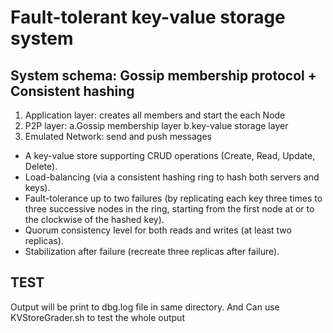 # Fault-tolerant key-value storage system 
## System schema: Gossip membership protocol + Consistent hashing
1. Application layer: creates all members and start the each Node    
2. P2P layer: a.Gossip membership layer b.key-value storage layer
3. Emulated Network: send and push messages
* A key-value store supporting CRUD operations (Create, Read, Update, Delete).
* Load-balancing (via a consistent hashing ring to hash both servers and keys).
* Fault-tolerance up to two failures (by replicating each key three times to three successive nodes in the ring, starting from the first node at or to the clockwise of the hashed key).
* Quorum consistency level for both reads and writes (at least two replicas).
* Stabilization after failure (recreate three replicas after failure).


## TEST
Output will be print to dbg.log file in same directory. And Can use KVStoreGrader.sh to test the whole output
